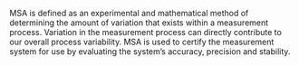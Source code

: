 MSA is defined as an experimental and mathematical method of determining the amount of variation that exists within a measurement process. Variation in the measurement process can directly contribute to our overall process variability. MSA is used to certify the measurement system for use by evaluating the system’s accuracy, precision and stability.